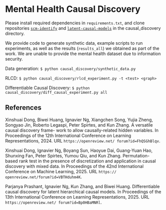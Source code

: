 # Mental Health Causal Discovery

Please install required dependencies in `requirements.txt`, and clone repositories [`scm-identify`](https://github.com/dongxinshuai/scm-identify) and [`latent-causal-models`](https://github.com/parjanya20/latent-causal-models) in the causal_discovery directory.

We provide code to generate synthetic data, example scripts to run experiments, as well as the results (`results_all`) we obtained as part of the work. We are unable to provide the mental health dataset due to information security. 

Data generation:
`$ python causal_discovery/synthetic_data.py`

RLCD:
`$ python causal_discovery/rlcd_experiment.py -t <test> <graph>`


Differentiable Causal Discovery:
`$ python causal_discovery/diff_causal_experiment.py all`


## References

Xinshuai Dong, Biwei Huang, Ignavier Ng, Xiangchen Song, Yujia Zheng, Songyao Jin,
Roberto Legaspi, Peter Spirtes, and Kun Zhang. A versatile causal discovery frame-
work to allow causally-related hidden variables. In Proceedings of the 12th International
Conference on Learning Representations, 2024. URL `https://openreview.net/
forum?id=FhQSGhBlqv`.

Xinshuai Dong, Ignavier Ng, Boyang Sun, Haoyue Dai, Guang-Yuan Hao, Shunxing Fan,
Peter Spirtes, Yumou Qiu, and Kun Zhang. Permutation-based rank test in the presence
of discretization and application in causal discovery with mixed data. In Proceedings
of the 42nd International Conference on Machine Learning, 2025. URL `https://
openreview.net/forum?id=VBTHduhm4K`.

Parjanya Prashant, Ignavier Ng, Kun Zhang, and Biwei Huang. Differentiable causal
discovery for latent hierarchical causal models. In Proceedings of the 13th International
Conference on Learning Representations, 2025. URL `https://openreview.net/
forum?id=Bp0HBaMNRl`.
